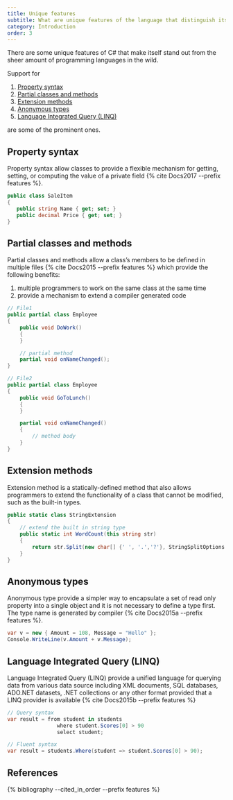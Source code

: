 ```yaml
---
title: Unique features
subtitle: What are unique features of the language that distinguish itself from other languages?
category: Introduction
order: 3
---
```


There are some unique features of C# that make itself stand out from the sheer amount of programming languages in the wild.

Support for

1. [Property syntax](#property-syntax)
1. [Partial classes and methods](#partial-classes-and-methods)
1. [Extension methods](#extension-methods)
1. [Anonymous types](#anonymous-types)
1. [Language Integrated Query (LINQ)](#language-integrated-query-linq)

are some of the prominent ones.

## Property syntax

Property syntax allow classes to provide a flexible mechanism for getting, setting, or computing the value of a private field {% cite Docs2017 --prefix features %}.

```cs
public class SaleItem
{
   public string Name { get; set; }
   public decimal Price { get; set; }
}
```

## Partial classes and methods

Partial classes and methods allow a class’s members to be defined in multiple files {% cite Docs2015 --prefix features %} which provide the following benefits:

1. multiple programmers to work on the same class at the same time
1. provide a mechanism to extend a compiler generated code

```cs
// File1
public partial class Employee
{
    public void DoWork()
    {
    }

    // partial method
    partial void onNameChanged();
}

// File2
public partial class Employee
{
    public void GoToLunch()
    {
    }

    partial void onNameChanged()  
    {  
        // method body  
    }  
}
```

## Extension methods

Extension method is a statically-defined method that also allows programmers to extend the functionality of a class that cannot be modified, such as the built-in types.

```cs
public static class StringExtension
{
    // extend the built in string type
    public static int WordCount(this string str)
    {
        return str.Split(new char[] {' ', '.','?'}, StringSplitOptions.RemoveEmptyEntries).Length;
    }
}
```

## Anonymous types

Anonymous type provide a simpler way to encapsulate a set of read only property into a single object and it is not necessary to define a type first. The type name is generated by compiler {% cite Docs2015a --prefix features %}.

```cs
var v = new { Amount = 108, Message = "Hello" };
Console.WriteLine(v.Amount + v.Message);
```

## Language Integrated Query (LINQ)

Language Integrated Query (LINQ) provide a unified language for querying data from various data source including XML documents, SQL databases, ADO.NET datasets, .NET collections or any other format provided that a LINQ provider is available {% cite Docs2015b --prefix features %}

```cs
// Query syntax
var result = from student in students
                where student.Scores[0] > 90
                select student;

// Fluent syntax
var result = students.Where(student => student.Scores[0] > 90);
```

## References

{% bibliography --cited_in_order --prefix features %}
